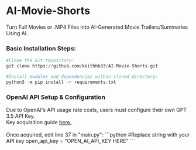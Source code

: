 # AI-Movie-Shorts
Turn Full Movies or .MP4 Files into AI-Generated Movie Trailers/Summaries Using AI.

<h3>Basic Installation Steps:</h3>

```python
#Clone the Git repository:
git clone https://github.com/keithhb33/AI-Movie-Shorts.git

#Install modules and dependencies within cloned directory:
python3 -m pip install -r requirements.txt
```

<h3>OpenAI API Setup & Configuration</h3>
Due to OpenAI's API usage rate costs, users must configure their own GPT 3.5 API Key.
<br />
Key acquisition guide <a href="https://www.howtogeek.com/885918/how-to-get-an-openai-api-key/#:~:text=Go%20to%20OpenAI's%20Platform%20website,generate%20a%20new%20API%20key">here.</a>
<br />
<br />
Once acquired, edit line 37 in "main.py":
```python
#Replace string with your API key
open_api_key = "OPEN_AI_API_KEY HERE"
```
